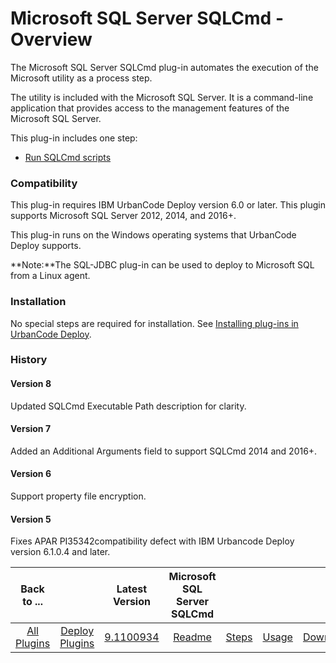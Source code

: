 
# Microsoft SQL Server SQLCmd - Overview

The Microsoft SQL Server SQLCmd plug-in automates the execution of the Microsoft  utility as a process step.

The  utility is included with the Microsoft SQL Server. It is a command-line application that provides access to the management features of the Microsoft SQL Server.

This plug-in includes one step:

* [Run SQLCmd scripts](#run_sqlcmd_script)

### Compatibility

This plug-in requires IBM UrbanCode Deploy version 6.0 or later. This plugin supports Microsoft SQL Server 2012, 2014, and 2016+.

This plug-in runs on the Windows operating systems that UrbanCode Deploy supports.

**Note:**The SQL-JDBC plug-in can be used to deploy to Microsoft SQL from a Linux agent.

### Installation

No special steps are required for installation. See [Installing plug-ins in UrbanCode Deploy](https://community.ibm.com/community/user/wasdevops/blogs/laurel-dickson-bull1/2022/06/13/install-plugins "Installing plug-ins in UrbanCode Deploy").

### History

#### Version 8

Updated SQLCmd Executable Path description for clarity.

#### Version 7

Added an Additional Arguments field to support SQLCmd 2014 and 2016+.

#### Version 6

Support property file encryption.

#### Version 5

Fixes APAR PI35342compatibility defect with IBM Urbancode Deploy version 6.1.0.4 and later.


|Back to ...||Latest Version|Microsoft SQL Server SQLCmd ||||
| :---: | :---: | :---: | :---: | :---: | :---: | :---: |
|[All Plugins](../../index.md)|[Deploy Plugins](../README.md)|[9.1100934](https://raw.githubusercontent.com/UrbanCode/IBM-UCD-PLUGINS/main/files/SQLCmd/SQLCmd-9.1100934.zip)|[Readme](README.md)|[Steps](steps.md)|[Usage](usage.md)|[Downloads](downloads.md)|
